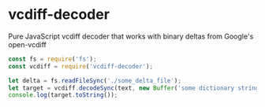 # vcdiff-decoder
Pure JavaScript vcdiff decoder that works with binary deltas from Google's open-vcdiff

```javascript
const fs = require('fs');
const vcdiff = require('vcdiff-decoder');

let delta = fs.readFileSync('./some_delta_file');
let target = vcdiff.decodeSync(text, new Buffer('some dictionary string buffer'));
console.log(target.toString());
```
